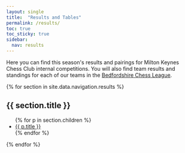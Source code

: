 ```yaml
---
layout: single
title:  "Results and Tables"
permalink: /results/
toc: true
toc_sticky: true
sidebar:
  nav: results
---
```


Here you can find this season's results and pairings for Milton Keynes Chess Club internal competitions. You will also find team results and standings for each of our teams in the [Bedfordshire Chess League](https://lms.englishchess.org.uk/lms/organisation/308).

{% for section in site.data.navigation.results %}
## {{ section.title }}

<ul>
	{% for p in section.children %}
	<li><a href="{{ p.url }}">{{ p.title }}</a></li>
	{% endfor %}
</ul>
{% endfor %}